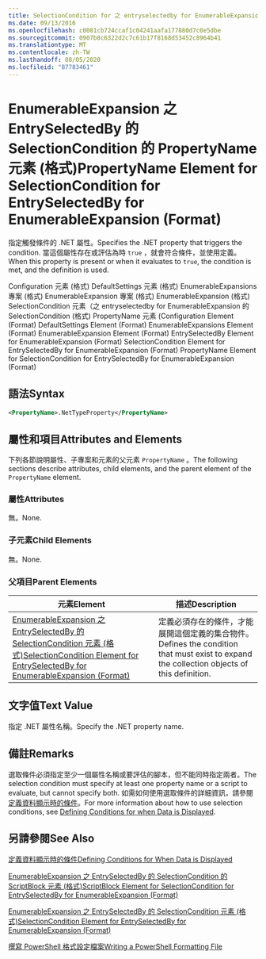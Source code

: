 ```yaml
---
title: SelectionCondition for 之 entryselectedby for EnumerableExpansion (Format 的 PropertyName 元素) |Microsoft Docs
ms.date: 09/13/2016
ms.openlocfilehash: c0081cb724ccaf1c04241aafa177880d7c0e5dbe
ms.sourcegitcommit: 0907b8c6322d2c7c61b17f8168d53452c8964b41
ms.translationtype: MT
ms.contentlocale: zh-TW
ms.lasthandoff: 08/05/2020
ms.locfileid: "87783461"
---
```

# <a name="propertyname-element-for-selectioncondition-for-entryselectedby-for-enumerableexpansion-format"></a><span data-ttu-id="f6042-102">EnumerableExpansion 之 EntrySelectedBy 的 SelectionCondition 的 PropertyName 元素 (格式)</span><span class="sxs-lookup"><span data-stu-id="f6042-102">PropertyName Element for SelectionCondition for EntrySelectedBy for EnumerableExpansion (Format)</span></span>

<span data-ttu-id="f6042-103">指定觸發條件的 .NET 屬性。</span><span class="sxs-lookup"><span data-stu-id="f6042-103">Specifies the .NET property that triggers the condition.</span></span> <span data-ttu-id="f6042-104">當這個屬性存在或評估為時 `true` ，就會符合條件，並使用定義。</span><span class="sxs-lookup"><span data-stu-id="f6042-104">When this property is present or when it evaluates to `true`, the condition is met, and the definition is used.</span></span>

<span data-ttu-id="f6042-105">Configuration 元素 (格式) DefaultSettings 元素 (格式) EnumerableExpansions 專案 (格式) EnumerableExpansion 專案 (格式) EnumerableExpansion (格式) SelectionCondition 元素（之 entryselectedby for EnumerableExpansion 的 SelectionCondition (格式) PropertyName 元素 (</span><span class="sxs-lookup"><span data-stu-id="f6042-105">Configuration Element (Format) DefaultSettings Element (Format) EnumerableExpansions Element (Format) EnumerableExpansion Element (Format) EntrySelectedBy Element for EnumerableExpansion (Format) SelectionCondition Element for EntrySelectedBy for EnumerableExpansion (Format) PropertyName Element for SelectionCondition for EntrySelectedBy for EnumerableExpansion (Format)</span></span>

## <a name="syntax"></a><span data-ttu-id="f6042-106">語法</span><span class="sxs-lookup"><span data-stu-id="f6042-106">Syntax</span></span>

```xml
<PropertyName>.NetTypeProperty</PropertyName>
```

## <a name="attributes-and-elements"></a><span data-ttu-id="f6042-107">屬性和項目</span><span class="sxs-lookup"><span data-stu-id="f6042-107">Attributes and Elements</span></span>

<span data-ttu-id="f6042-108">下列各節說明屬性、子專案和元素的父元素 `PropertyName` 。</span><span class="sxs-lookup"><span data-stu-id="f6042-108">The following sections describe attributes, child elements, and the parent element of the `PropertyName` element.</span></span>

### <a name="attributes"></a><span data-ttu-id="f6042-109">屬性</span><span class="sxs-lookup"><span data-stu-id="f6042-109">Attributes</span></span>

<span data-ttu-id="f6042-110">無。</span><span class="sxs-lookup"><span data-stu-id="f6042-110">None.</span></span>

### <a name="child-elements"></a><span data-ttu-id="f6042-111">子元素</span><span class="sxs-lookup"><span data-stu-id="f6042-111">Child Elements</span></span>

<span data-ttu-id="f6042-112">無。</span><span class="sxs-lookup"><span data-stu-id="f6042-112">None.</span></span>

### <a name="parent-elements"></a><span data-ttu-id="f6042-113">父項目</span><span class="sxs-lookup"><span data-stu-id="f6042-113">Parent Elements</span></span>

|<span data-ttu-id="f6042-114">元素</span><span class="sxs-lookup"><span data-stu-id="f6042-114">Element</span></span>|<span data-ttu-id="f6042-115">描述</span><span class="sxs-lookup"><span data-stu-id="f6042-115">Description</span></span>|
|-------------|-----------------|
|[<span data-ttu-id="f6042-116">EnumerableExpansion 之 EntrySelectedBy 的 SelectionCondition 元素 (格式)</span><span class="sxs-lookup"><span data-stu-id="f6042-116">SelectionCondition Element for EntrySelectedBy for EnumerableExpansion (Format)</span></span>](./selectioncondition-element-for-entryselectedby-for-enumerableexpansion-format.md)|<span data-ttu-id="f6042-117">定義必須存在的條件，才能展開這個定義的集合物件。</span><span class="sxs-lookup"><span data-stu-id="f6042-117">Defines the condition that must exist to expand the collection objects of this definition.</span></span>|

## <a name="text-value"></a><span data-ttu-id="f6042-118">文字值</span><span class="sxs-lookup"><span data-stu-id="f6042-118">Text Value</span></span>

<span data-ttu-id="f6042-119">指定 .NET 屬性名稱。</span><span class="sxs-lookup"><span data-stu-id="f6042-119">Specify the .NET property name.</span></span>

## <a name="remarks"></a><span data-ttu-id="f6042-120">備註</span><span class="sxs-lookup"><span data-stu-id="f6042-120">Remarks</span></span>

<span data-ttu-id="f6042-121">選取條件必須指定至少一個屬性名稱或要評估的腳本，但不能同時指定兩者。</span><span class="sxs-lookup"><span data-stu-id="f6042-121">The selection condition must specify at least one property name or a script to evaluate, but cannot specify both.</span></span> <span data-ttu-id="f6042-122">如需如何使用選取條件的詳細資訊，請參閱[定義資料顯示時的條件](./defining-conditions-for-displaying-data.md)。</span><span class="sxs-lookup"><span data-stu-id="f6042-122">For more information about how to use selection conditions, see [Defining Conditions for when Data is Displayed](./defining-conditions-for-displaying-data.md).</span></span>

## <a name="see-also"></a><span data-ttu-id="f6042-123">另請參閱</span><span class="sxs-lookup"><span data-stu-id="f6042-123">See Also</span></span>

[<span data-ttu-id="f6042-124">定義資料顯示時的條件</span><span class="sxs-lookup"><span data-stu-id="f6042-124">Defining Conditions for When Data is Displayed</span></span>](./defining-conditions-for-displaying-data.md)

[<span data-ttu-id="f6042-125">EnumerableExpansion 之 EntrySelectedBy 的 SelectionCondition 的 ScriptBlock 元素 (格式)</span><span class="sxs-lookup"><span data-stu-id="f6042-125">ScriptBlock Element for SelectionCondition for EntrySelectedBy for EnumerableExpansion (Format)</span></span>](./scriptblock-element-for-selectioncondition-for-entryselectedby-for-enumerableexpansion-format.md)

[<span data-ttu-id="f6042-126">EnumerableExpansion 之 EntrySelectedBy 的 SelectionCondition 元素 (格式)</span><span class="sxs-lookup"><span data-stu-id="f6042-126">SelectionCondition Element for EntrySelectedBy for EnumerableExpansion (Format)</span></span>](./selectioncondition-element-for-entryselectedby-for-enumerableexpansion-format.md)

[<span data-ttu-id="f6042-127">撰寫 PowerShell 格式設定檔案</span><span class="sxs-lookup"><span data-stu-id="f6042-127">Writing a PowerShell Formatting File</span></span>](./writing-a-powershell-formatting-file.md)
